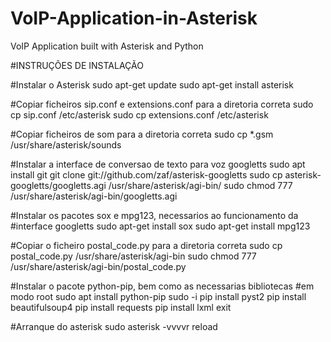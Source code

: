 # VoIP-Application-in-Asterisk
 VoIP Application built with Asterisk and Python
 
 #INSTRUÇÕES DE INSTALAÇÃO

#Instalar o Asterisk
sudo apt-get update
sudo apt-get install asterisk

#Copiar ficheiros sip.conf e extensions.conf para a diretoria correta
sudo cp sip.conf /etc/asterisk
sudo cp extensions.conf /etc/asterisk

#Copiar ficheiros de som para a diretoria correta
sudo cp *.gsm /usr/share/asterisk/sounds

#Instalar a interface de conversao de texto para voz googletts
sudo apt install git
git clone git://github.com/zaf/asterisk-googletts
sudo cp asterisk-googletts/googletts.agi /usr/share/asterisk/agi-bin/
sudo chmod 777 /usr/share/asterisk/agi-bin/googletts.agi

#Instalar os pacotes sox e mpg123, necessarios ao funcionamento da
#interface googletts
sudo apt-get install sox
sudo apt-get install mpg123

#Copiar o ficheiro postal_code.py para a diretoria correta
sudo cp postal_code.py /usr/share/asterisk/agi-bin
sudo chmod 777 /usr/share/asterisk/agi-bin/postal_code.py

#Instalar o pacote python-pip, bem como as necessarias bibliotecas 
#em modo root
sudo apt install python-pip
sudo -i
pip install pyst2
pip install beautifulsoup4
pip install requests
pip install lxml
exit

#Arranque do asterisk
sudo asterisk -vvvvr
reload
